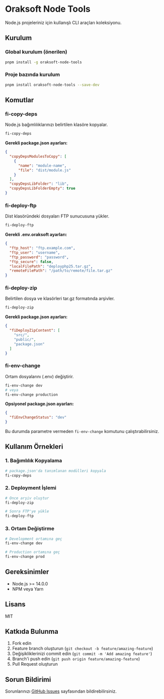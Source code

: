 # Oraksoft Node Tools

Node.js projeleriniz için kullanışlı CLI araçları koleksiyonu.

## Kurulum

### Global kurulum (önerilen)
```bash
pnpm install -g oraksoft-node-tools
```

### Proje bazında kurulum
```bash
pnpm install oraksoft-node-tools --save-dev
```

## Komutlar

### fi-copy-deps
Node.js bağımlılıklarınızı belirtilen klasöre kopyalar.

```bash
fi-copy-deps
```

**Gerekli package.json ayarları:**
```json
{
  "copyDepsModulesToCopy": [
    {
      "name": "module-name",
      "file": "dist/module.js"
    }
  ],
  "copyDepsLibFolder": "lib",
  "copyDepsLibFolderEmpty": true
}
```

### fi-deploy-ftp
Dist klasöründeki dosyaları FTP sunucusuna yükler.

```bash
fi-deploy-ftp
```

**Gerekli .env.oraksoft ayarları:**
```json
{
  "ftp_host": "ftp.example.com",
  "ftp_user": "username",
  "ftp_password": "password",
  "ftp_secure": false,
  "localFilePath": "deployphp25.tar.gz",
  "remoteFilePath": "/path/to/remote/file.tar.gz"
}
```

### fi-deploy-zip
Belirtilen dosya ve klasörleri tar.gz formatında arşivler.

```bash
fi-deploy-zip
```

**Gerekli package.json ayarları:**
```json
{
  "fiDeployZipContent": [
    "src/",
    "public/",
    "package.json"
  ]
}
```

### fi-env-change
Ortam dosyalarını (.env) değiştirir.

```bash
fi-env-change dev
# veya
fi-env-change production
```

**Opsiyonel package.json ayarları:**
```json
{
  "fiEnvChangeStatus": "dev"
}
```

Bu durumda parametre vermeden `fi-env-change` komutunu çalıştırabilirsiniz.

## Kullanım Örnekleri

### 1. Bağımlılık Kopyalama
```bash
# package.json'da tanımlanan modülleri kopyala
fi-copy-deps
```

### 2. Deployment İşlemi
```bash
# Önce arşiv oluştur
fi-deploy-zip

# Sonra FTP'ye yükle
fi-deploy-ftp
```

### 3. Ortam Değiştirme
```bash
# Development ortamına geç
fi-env-change dev

# Production ortamına geç
fi-env-change prod
```

## Gereksinimler

- Node.js >= 14.0.0
- NPM veya Yarn

## Lisans

MIT

## Katkıda Bulunma

1. Fork edin
2. Feature branch oluşturun (`git checkout -b feature/amazing-feature`)
3. Değişikliklerinizi commit edin (`git commit -m 'Add amazing feature'`)
4. Branch'i push edin (`git push origin feature/amazing-feature`)
5. Pull Request oluşturun

## Sorun Bildirimi

Sorunlarınızı [GitHub Issues](https://github.com/oraksoftware/oraksoft-node-tools/issues) sayfasından bildirebilirsiniz.